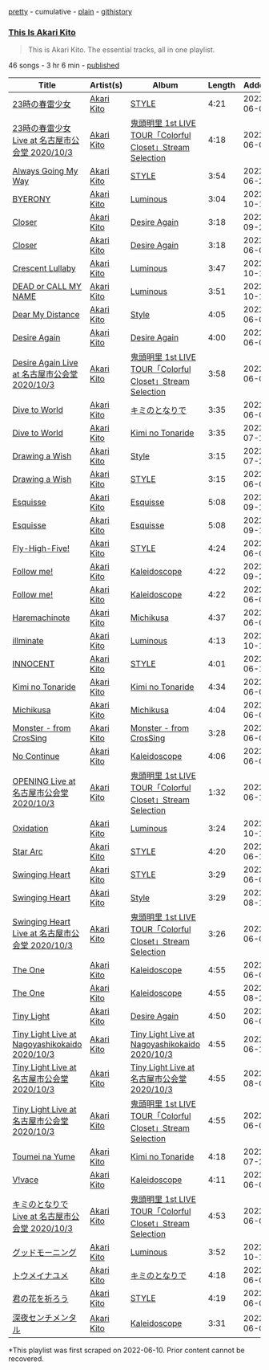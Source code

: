 [pretty](/playlists/pretty/37i9dQZF1DZ06evO3r997y.md) - cumulative - [plain](/playlists/plain/37i9dQZF1DZ06evO3r997y) - [githistory](https://github.githistory.xyz/mackorone/spotify-playlist-archive/blob/main/playlists/plain/37i9dQZF1DZ06evO3r997y)

### [This Is Akari Kito](https://open.spotify.com/playlist/37i9dQZF1DZ06evO3r997y)

> This is Akari Kito\. The essential tracks, all in one playlist.

46 songs - 3 hr 6 min - [published](https://open.spotify.com/playlist/2QLQcLJZETqsNf96r3ofWm)

| Title | Artist(s) | Album | Length | Added | Removed |
|---|---|---|---|---|---|
| [23時の春雷少女](https://open.spotify.com/track/1LL34cI74PJCGJq6i3o5s1) | [Akari Kito](https://open.spotify.com/artist/5PFOljHpjdOGpyP34FGr8S) | [STYLE](https://open.spotify.com/album/2QFDuTNbTa8HGukQx4e5bL) | 4:21 | 2022-06-09 |  |
| [23時の春雷少女 Live at 名古屋市公会堂 2020/10/3](https://open.spotify.com/track/6UlS8qU6OyXMHI7LkiwyhR) | [Akari Kito](https://open.spotify.com/artist/5PFOljHpjdOGpyP34FGr8S) | [鬼頭明里 1st LIVE TOUR「Colorful Closet」Stream Selection](https://open.spotify.com/album/6QVsSElEJnjlZO0uNqUfzE) | 4:18 | 2022-06-09 |  |
| [Always Going My Way](https://open.spotify.com/track/1E2hCcuow0owPXhYaMmvHr) | [Akari Kito](https://open.spotify.com/artist/5PFOljHpjdOGpyP34FGr8S) | [STYLE](https://open.spotify.com/album/2QFDuTNbTa8HGukQx4e5bL) | 3:54 | 2022-06-27 | 2022-06-29 |
| [BYERONY](https://open.spotify.com/track/5SKv76eLYPRC14ww33LWNv) | [Akari Kito](https://open.spotify.com/artist/5PFOljHpjdOGpyP34FGr8S) | [Luminous](https://open.spotify.com/album/3SxUa56iUcYT2tl1FbNSJg) | 3:04 | 2022-10-13 |  |
| [Closer](https://open.spotify.com/track/46DQR62IXSiU9ssucbeARZ) | [Akari Kito](https://open.spotify.com/artist/5PFOljHpjdOGpyP34FGr8S) | [Desire Again](https://open.spotify.com/album/3V5PD4Kz8oFjW9WLmd15Vr) | 3:18 | 2022-09-22 |  |
| [Closer](https://open.spotify.com/track/7kwA5rCeqFbExV7AAq7tuM) | [Akari Kito](https://open.spotify.com/artist/5PFOljHpjdOGpyP34FGr8S) | [Desire Again](https://open.spotify.com/album/1TNoCgbem1kKPGUgZRH2AK) | 3:18 | 2022-06-09 | 2022-10-18 |
| [Crescent Lullaby](https://open.spotify.com/track/16o8ITScy3QsF24fgDHgF3) | [Akari Kito](https://open.spotify.com/artist/5PFOljHpjdOGpyP34FGr8S) | [Luminous](https://open.spotify.com/album/3SxUa56iUcYT2tl1FbNSJg) | 3:47 | 2022-10-13 |  |
| [DEAD or CALL MY NAME](https://open.spotify.com/track/0r0YGLm7BJdbDvMKb01PSu) | [Akari Kito](https://open.spotify.com/artist/5PFOljHpjdOGpyP34FGr8S) | [Luminous](https://open.spotify.com/album/3SxUa56iUcYT2tl1FbNSJg) | 3:51 | 2022-10-13 |  |
| [Dear My Distance](https://open.spotify.com/track/2Hskil6dTjYz6bHF0WUIw9) | [Akari Kito](https://open.spotify.com/artist/5PFOljHpjdOGpyP34FGr8S) | [Style](https://open.spotify.com/album/4qiC4VYeLzUiRS06HUH47P) | 4:05 | 2022-06-09 |  |
| [Desire Again](https://open.spotify.com/track/54a0azbxaptJ2rHofB7OzD) | [Akari Kito](https://open.spotify.com/artist/5PFOljHpjdOGpyP34FGr8S) | [Desire Again](https://open.spotify.com/album/1TNoCgbem1kKPGUgZRH2AK) | 4:00 | 2022-06-09 |  |
| [Desire Again Live at 名古屋市公会堂 2020/10/3](https://open.spotify.com/track/3SV0SxIW8Hom0umB4s8N8X) | [Akari Kito](https://open.spotify.com/artist/5PFOljHpjdOGpyP34FGr8S) | [鬼頭明里 1st LIVE TOUR「Colorful Closet」Stream Selection](https://open.spotify.com/album/6QVsSElEJnjlZO0uNqUfzE) | 3:58 | 2022-06-09 |  |
| [Dive to World](https://open.spotify.com/track/3Yisssl9wA0HWNSpLf1BfI) | [Akari Kito](https://open.spotify.com/artist/5PFOljHpjdOGpyP34FGr8S) | [キミのとなりで](https://open.spotify.com/album/3GkNqM2Rt71iqw0kbS0zTm) | 3:35 | 2022-06-09 | 2022-10-17 |
| [Dive to World](https://open.spotify.com/track/7wbBMQzj1i5ATT60X4OYvC) | [Akari Kito](https://open.spotify.com/artist/5PFOljHpjdOGpyP34FGr8S) | [Kimi no Tonaride](https://open.spotify.com/album/3Xu8RDPELgeBO6qZQuHvpn) | 3:35 | 2022-07-14 | 2022-08-04 |
| [Drawing a Wish](https://open.spotify.com/track/59uBrvjez0jjtCGiKequ7H) | [Akari Kito](https://open.spotify.com/artist/5PFOljHpjdOGpyP34FGr8S) | [Style](https://open.spotify.com/album/4qiC4VYeLzUiRS06HUH47P) | 3:15 | 2022-07-28 | 2022-09-05 |
| [Drawing a Wish](https://open.spotify.com/track/70dkA9hhBrGKVIY8pKBqDB) | [Akari Kito](https://open.spotify.com/artist/5PFOljHpjdOGpyP34FGr8S) | [STYLE](https://open.spotify.com/album/2QFDuTNbTa8HGukQx4e5bL) | 3:15 | 2022-06-09 |  |
| [Esquisse](https://open.spotify.com/track/3ntiFciUGTZcTzheQz56h9) | [Akari Kito](https://open.spotify.com/artist/5PFOljHpjdOGpyP34FGr8S) | [Esquisse](https://open.spotify.com/album/4pVpioTvYdQ01Dt9u4INXw) | 5:08 | 2022-09-16 |  |
| [Esquisse](https://open.spotify.com/track/7aWBulbCFKjBPmY9AOJmhc) | [Akari Kito](https://open.spotify.com/artist/5PFOljHpjdOGpyP34FGr8S) | [Esquisse](https://open.spotify.com/album/49EXGjFz7XT2UeSqyb2W7H) | 5:08 | 2022-09-15 | 2022-09-17 |
| [Fly\-High\-Five!](https://open.spotify.com/track/0jMIYKjbGzbWBWBqU34nZc) | [Akari Kito](https://open.spotify.com/artist/5PFOljHpjdOGpyP34FGr8S) | [STYLE](https://open.spotify.com/album/2QFDuTNbTa8HGukQx4e5bL) | 4:24 | 2022-06-09 |  |
| [Follow me!](https://open.spotify.com/track/3zY59yGG3JzTUUr6657zd0) | [Akari Kito](https://open.spotify.com/artist/5PFOljHpjdOGpyP34FGr8S) | [Kaleidoscope](https://open.spotify.com/album/3TyoqTtXHujGQBJ9LAA32n) | 4:22 | 2022-09-20 | 2022-09-26 |
| [Follow me!](https://open.spotify.com/track/53VABfq0LKJa6Ru7ZNaZAi) | [Akari Kito](https://open.spotify.com/artist/5PFOljHpjdOGpyP34FGr8S) | [Kaleidoscope](https://open.spotify.com/album/7sUJB7RcSlzbww6NLR3TyU) | 4:22 | 2022-06-09 |  |
| [Haremachinote](https://open.spotify.com/track/7Dqkjap4ckvMiDYoPnO0aU) | [Akari Kito](https://open.spotify.com/artist/5PFOljHpjdOGpyP34FGr8S) | [Michikusa](https://open.spotify.com/album/4lHjeSfvndzpJcpUQBPYRS) | 4:37 | 2022-06-09 | 2022-10-18 |
| [illminate](https://open.spotify.com/track/349R0irYWJmHAMGUp4dGe9) | [Akari Kito](https://open.spotify.com/artist/5PFOljHpjdOGpyP34FGr8S) | [Luminous](https://open.spotify.com/album/3SxUa56iUcYT2tl1FbNSJg) | 4:13 | 2022-10-13 |  |
| [INNOCENT](https://open.spotify.com/track/3feBsvcacgOruGJDwV2Ev6) | [Akari Kito](https://open.spotify.com/artist/5PFOljHpjdOGpyP34FGr8S) | [STYLE](https://open.spotify.com/album/2QFDuTNbTa8HGukQx4e5bL) | 4:01 | 2022-06-16 | 2022-10-13 |
| [Kimi no Tonaride](https://open.spotify.com/track/38LULZ1VrM0u9p13WT7JlZ) | [Akari Kito](https://open.spotify.com/artist/5PFOljHpjdOGpyP34FGr8S) | [Kimi no Tonaride](https://open.spotify.com/album/23CWIjCLZrE3FfZbCRQ90A) | 4:34 | 2022-06-09 |  |
| [Michikusa](https://open.spotify.com/track/1sMsGkaKnv4x1F0ssDJcQp) | [Akari Kito](https://open.spotify.com/artist/5PFOljHpjdOGpyP34FGr8S) | [Michikusa](https://open.spotify.com/album/4lHjeSfvndzpJcpUQBPYRS) | 4:04 | 2022-06-09 |  |
| [Monster \- from CrosSing](https://open.spotify.com/track/1Hv6sMKytVlsvVao1oErWd) | [Akari Kito](https://open.spotify.com/artist/5PFOljHpjdOGpyP34FGr8S) | [Monster \- from CrosSing](https://open.spotify.com/album/0m8OQ9Xl9id1RJ4uoZf9uQ) | 3:28 | 2022-06-09 |  |
| [No Continue](https://open.spotify.com/track/1t0A9qPEyOEW48bj3QiXgr) | [Akari Kito](https://open.spotify.com/artist/5PFOljHpjdOGpyP34FGr8S) | [Kaleidoscope](https://open.spotify.com/album/3TyoqTtXHujGQBJ9LAA32n) | 4:06 | 2022-06-09 |  |
| [OPENING Live at 名古屋市公会堂 2020/10/3](https://open.spotify.com/track/7lGqrHJq4niQ5F2GLqNYlE) | [Akari Kito](https://open.spotify.com/artist/5PFOljHpjdOGpyP34FGr8S) | [鬼頭明里 1st LIVE TOUR「Colorful Closet」Stream Selection](https://open.spotify.com/album/6QVsSElEJnjlZO0uNqUfzE) | 1:32 | 2022-06-11 | 2022-10-28 |
| [Oxidation](https://open.spotify.com/track/7JL4OxDA8P6sehYvuQRLlZ) | [Akari Kito](https://open.spotify.com/artist/5PFOljHpjdOGpyP34FGr8S) | [Luminous](https://open.spotify.com/album/3SxUa56iUcYT2tl1FbNSJg) | 3:24 | 2022-10-13 |  |
| [Star Arc](https://open.spotify.com/track/4rVJe6WIRlmH808XDC3rYq) | [Akari Kito](https://open.spotify.com/artist/5PFOljHpjdOGpyP34FGr8S) | [STYLE](https://open.spotify.com/album/2QFDuTNbTa8HGukQx4e5bL) | 4:20 | 2022-06-11 | 2022-09-17 |
| [Swinging Heart](https://open.spotify.com/track/0yAegrVbCDH2i3VVKzwpqu) | [Akari Kito](https://open.spotify.com/artist/5PFOljHpjdOGpyP34FGr8S) | [STYLE](https://open.spotify.com/album/2QFDuTNbTa8HGukQx4e5bL) | 3:29 | 2022-06-09 |  |
| [Swinging Heart](https://open.spotify.com/track/6MHr4fc3cDjNZVBbyRYPSm) | [Akari Kito](https://open.spotify.com/artist/5PFOljHpjdOGpyP34FGr8S) | [Style](https://open.spotify.com/album/4qiC4VYeLzUiRS06HUH47P) | 3:29 | 2022-08-17 | 2022-09-27 |
| [Swinging Heart Live at 名古屋市公会堂 2020/10/3](https://open.spotify.com/track/2RjE7zHY0etIifDYKVOGyL) | [Akari Kito](https://open.spotify.com/artist/5PFOljHpjdOGpyP34FGr8S) | [鬼頭明里 1st LIVE TOUR「Colorful Closet」Stream Selection](https://open.spotify.com/album/6QVsSElEJnjlZO0uNqUfzE) | 3:26 | 2022-06-09 |  |
| [The One](https://open.spotify.com/track/0XEDEl9QWJhr0dSyp0frlF) | [Akari Kito](https://open.spotify.com/artist/5PFOljHpjdOGpyP34FGr8S) | [Kaleidoscope](https://open.spotify.com/album/7sUJB7RcSlzbww6NLR3TyU) | 4:55 | 2022-06-09 |  |
| [The One](https://open.spotify.com/track/70jcGzxIEA6f6q5Q8VJ4BZ) | [Akari Kito](https://open.spotify.com/artist/5PFOljHpjdOGpyP34FGr8S) | [Kaleidoscope](https://open.spotify.com/album/3TyoqTtXHujGQBJ9LAA32n) | 4:55 | 2022-08-29 | 2022-09-16 |
| [Tiny Light](https://open.spotify.com/track/3nMWM6o4pD6lAkDRPdcqvh) | [Akari Kito](https://open.spotify.com/artist/5PFOljHpjdOGpyP34FGr8S) | [Desire Again](https://open.spotify.com/album/1TNoCgbem1kKPGUgZRH2AK) | 4:50 | 2022-06-09 |  |
| [Tiny Light Live at Nagoyashikokaido 2020/10/3](https://open.spotify.com/track/5zpU1HBbzRG6SEEcDV110T) | [Akari Kito](https://open.spotify.com/artist/5PFOljHpjdOGpyP34FGr8S) | [Tiny Light Live at Nagoyashikokaido 2020/10/3](https://open.spotify.com/album/1lagESEbbM09Kw25B5DEgY) | 4:55 | 2022-06-16 | 2022-08-10 |
| [Tiny Light Live at 名古屋市公会堂 2020/10/3](https://open.spotify.com/track/2EEE2AZhr7DvQ8GgFTH8Bi) | [Akari Kito](https://open.spotify.com/artist/5PFOljHpjdOGpyP34FGr8S) | [Tiny Light Live at 名古屋市公会堂 2020/10/3](https://open.spotify.com/album/1rocMcQTcgdGA8tJTRP7zl) | 4:55 | 2022-08-09 |  |
| [Tiny Light Live at 名古屋市公会堂 2020/10/3](https://open.spotify.com/track/5Zx58ghtsWvEdp2SIiYeCp) | [Akari Kito](https://open.spotify.com/artist/5PFOljHpjdOGpyP34FGr8S) | [鬼頭明里 1st LIVE TOUR「Colorful Closet」Stream Selection](https://open.spotify.com/album/6QVsSElEJnjlZO0uNqUfzE) | 4:55 | 2022-06-09 | 2022-06-17 |
| [Toumei na Yume](https://open.spotify.com/track/1GvD0dRM2WpuR605OEFvNO) | [Akari Kito](https://open.spotify.com/artist/5PFOljHpjdOGpyP34FGr8S) | [Kimi no Tonaride](https://open.spotify.com/album/3Xu8RDPELgeBO6qZQuHvpn) | 4:18 | 2022-07-26 | 2022-07-28 |
| [V!vace](https://open.spotify.com/track/5YPWxhL7wOVsm6hP9XClnm) | [Akari Kito](https://open.spotify.com/artist/5PFOljHpjdOGpyP34FGr8S) | [Kaleidoscope](https://open.spotify.com/album/7sUJB7RcSlzbww6NLR3TyU) | 4:11 | 2022-06-09 |  |
| [キミのとなりで Live at 名古屋市公会堂 2020/10/3](https://open.spotify.com/track/1NmGeXILbZ0MWQPH3bJHr8) | [Akari Kito](https://open.spotify.com/artist/5PFOljHpjdOGpyP34FGr8S) | [鬼頭明里 1st LIVE TOUR「Colorful Closet」Stream Selection](https://open.spotify.com/album/6QVsSElEJnjlZO0uNqUfzE) | 4:53 | 2022-06-09 |  |
| [グッドモーニング](https://open.spotify.com/track/1vzmw0eSU8IWoUp7VDxRIY) | [Akari Kito](https://open.spotify.com/artist/5PFOljHpjdOGpyP34FGr8S) | [Luminous](https://open.spotify.com/album/3SxUa56iUcYT2tl1FbNSJg) | 3:52 | 2022-10-13 |  |
| [トウメイナユメ](https://open.spotify.com/track/6VNvK8OTmrrw4TJ3mKuEX5) | [Akari Kito](https://open.spotify.com/artist/5PFOljHpjdOGpyP34FGr8S) | [キミのとなりで](https://open.spotify.com/album/3GkNqM2Rt71iqw0kbS0zTm) | 4:18 | 2022-06-09 | 2022-10-19 |
| [君の花を祈ろう](https://open.spotify.com/track/0ME3fGpjFjsZ1avHbZ2Lin) | [Akari Kito](https://open.spotify.com/artist/5PFOljHpjdOGpyP34FGr8S) | [STYLE](https://open.spotify.com/album/2QFDuTNbTa8HGukQx4e5bL) | 4:19 | 2022-06-09 |  |
| [深夜センチメンタル](https://open.spotify.com/track/1VFiqzQ8xiq7fdbM9q4kxN) | [Akari Kito](https://open.spotify.com/artist/5PFOljHpjdOGpyP34FGr8S) | [Kaleidoscope](https://open.spotify.com/album/7sUJB7RcSlzbww6NLR3TyU) | 3:31 | 2022-06-09 |  |

\*This playlist was first scraped on 2022-06-10. Prior content cannot be recovered.
